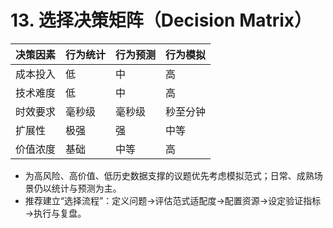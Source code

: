 # 13. 选择决策矩阵（Decision Matrix）

| 决策因素 | 行为统计 | 行为预测 | 行为模拟 |
| :--- | :--- | :--- | :--- |
| 成本投入 | 低 | 中 | 高 |
| 技术难度 | 低 | 中 | 高 |
| 时效要求 | 毫秒级 | 毫秒级 | 秒至分钟 |
| 扩展性 | 极强 | 强 | 中等 |
| 价值浓度 | 基础 | 中等 | 高 |

- 为高风险、高价值、低历史数据支撑的议题优先考虑模拟范式；日常、成熟场景仍以统计与预测为主。
- 推荐建立“选择流程”：定义问题→评估范式适配度→配置资源→设定验证指标→执行与复盘。
